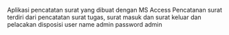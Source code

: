 Aplikasi pencatatan surat yang dibuat dengan MS Access
Pencatanan surat terdiri dari pencatatan surat tugas, surat masuk dan surat keluar dan pelacakan disposisi
user name admin password admin
